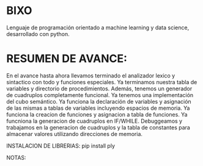# BIXO
Lenguaje de programación orientado a machine learning y data science, desarrollado con python.

# RESUMEN DE AVANCE:
En el avance hasta ahora llevamos terminado el analizador lexico y sintactico con todo y funciones especiales. Ya terminamos nuestra tabla de variables y directorio de procedimientos. Además, tenemos un generador de cuadruplos completamente funcional. Ya tenemos una implementación del cubo semántico. Ya funciona la declaración de variables y asignación de las mismas a tablas de variables incluyendo espacios de memoria. Ya funciona la creacion de funciones y asignacion a tabla de funciones. Ya funcniona la generacion de cuadruplos en IF/WHILE.
Debuggeamos y trabajamos en la generacion de cuadruplos y la tabla de constantes para almacenar valores utilizando direcciones de memoria.



INSTALACION DE LIBRERIAS:
pip install ply



NOTAS:
